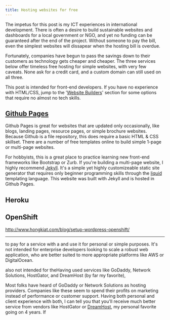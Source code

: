 ```yaml
---
title: Hosting websites for free
---
```


The impetus for this post is my ICT experiences in international development. There is often a desire to build sustainable websites and dashboards for a local government or NGO, and yet no funding can be guaranteed after the end of the project. Without someone to pay the bill, even the simplest websites will dissapear when the hosting bill is overdue.

Fortunately, companies have begun to pass the savings down to their customers as technology gets cheaper and cheaper. The three services below offer timeless free hosting for simple websites, with very few caveats. None ask for a credit card, and a custom domain can still used on all three.

This post is intended for front-end developers. If you have no experience with HTML/CSS, jump to the '[Website Builders](#builders)' section for some options that require no almost no tech skills.

## [Github Pages](https://pages.github.com/) ##

Github Pages is great for websites that are updated only occasionally, like blogs, landing pages, resource pages, or simple brochure websites. Because Github is a file repository, this does require a basic HTML & CSS skillset. There are a number of free templates online to build simple 1-page or multi-page websites.

For hobbyists, this is a great place to practice learning new front-end frameworks like Bootstrap or Zurb. If you're building a multi-page website, I highly recommend [Jekyll](http://jekyllrb.com/). It's a simple yet highly customizeable static site generator that requires only beginner programming skills through the [liquid](http://docs.shopify.com/themes/liquid-documentation/basics/operators) templating language. This website was built with Jekyll and is hosted in Github Pages.

## Heroku ##

## OpenShift ##

http://www.hongkiat.com/blog/setup-wordpress-openshift/

-------

 to pay for a service with a and use it for personal or simple purposes. It's not intended for enterprise developers looking to scale a robust web application, who are better suited to more appropriate platforms like AWS or DigitalOcean.

also not intended for theHaving used services like GoDaddy, Network Solutions, HostGator, and DreamHost (by far my favorite), 

Most folks have heard of GoDaddy or Network Solutions as hosting providers. Companies like these seem to spend their profits on marketing instead of performance or customer support. Having both personal and client experience with both, I can tell you that you'll receive much better service from vendors like HostGator or [DreamHost](http://www.dreamhost.com/r.cgi?1115966), my personal favorite going on 4 years. If